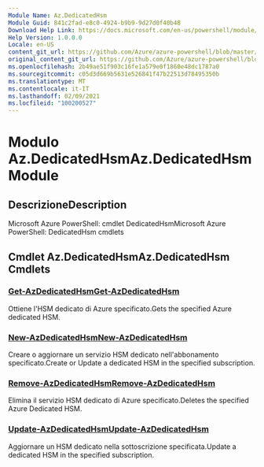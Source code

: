 ```yaml
---
Module Name: Az.DedicatedHsm
Module Guid: 841c2fad-e8c0-4924-b9b9-9d27d0f40b48
Download Help Link: https://docs.microsoft.com/en-us/powershell/module/az.dedicatedhsm
Help Version: 1.0.0.0
Locale: en-US
content_git_url: https://github.com/Azure/azure-powershell/blob/master/src/DedicatedHsm/help/Az.DedicatedHsm.md
original_content_git_url: https://github.com/Azure/azure-powershell/blob/master/src/DedicatedHsm/help/Az.DedicatedHsm.md
ms.openlocfilehash: 2b49ae51f903c16fe1a579e0f1860e48dc1787a0
ms.sourcegitcommit: c05d3d669b5631e526841f47b22513d78495350b
ms.translationtype: MT
ms.contentlocale: it-IT
ms.lasthandoff: 02/09/2021
ms.locfileid: "100200527"
---
```

# <span data-ttu-id="1a2db-101">Modulo Az.DedicatedHsm</span><span class="sxs-lookup"><span data-stu-id="1a2db-101">Az.DedicatedHsm Module</span></span>
## <span data-ttu-id="1a2db-102">Descrizione</span><span class="sxs-lookup"><span data-stu-id="1a2db-102">Description</span></span>
<span data-ttu-id="1a2db-103">Microsoft Azure PowerShell: cmdlet DedicatedHsm</span><span class="sxs-lookup"><span data-stu-id="1a2db-103">Microsoft Azure PowerShell: DedicatedHsm cmdlets</span></span>

## <span data-ttu-id="1a2db-104">Cmdlet Az.DedicatedHsm</span><span class="sxs-lookup"><span data-stu-id="1a2db-104">Az.DedicatedHsm Cmdlets</span></span>
### [<span data-ttu-id="1a2db-105">Get-AzDedicatedHsm</span><span class="sxs-lookup"><span data-stu-id="1a2db-105">Get-AzDedicatedHsm</span></span>](Get-AzDedicatedHsm.md)
<span data-ttu-id="1a2db-106">Ottiene l'HSM dedicato di Azure specificato.</span><span class="sxs-lookup"><span data-stu-id="1a2db-106">Gets the specified Azure dedicated HSM.</span></span>

### [<span data-ttu-id="1a2db-107">New-AzDedicatedHsm</span><span class="sxs-lookup"><span data-stu-id="1a2db-107">New-AzDedicatedHsm</span></span>](New-AzDedicatedHsm.md)
<span data-ttu-id="1a2db-108">Creare o aggiornare un servizio HSM dedicato nell'abbonamento specificato.</span><span class="sxs-lookup"><span data-stu-id="1a2db-108">Create or Update a dedicated HSM in the specified subscription.</span></span>

### [<span data-ttu-id="1a2db-109">Remove-AzDedicatedHsm</span><span class="sxs-lookup"><span data-stu-id="1a2db-109">Remove-AzDedicatedHsm</span></span>](Remove-AzDedicatedHsm.md)
<span data-ttu-id="1a2db-110">Elimina il servizio HSM dedicato di Azure specificato.</span><span class="sxs-lookup"><span data-stu-id="1a2db-110">Deletes the specified Azure Dedicated HSM.</span></span>

### [<span data-ttu-id="1a2db-111">Update-AzDedicatedHsm</span><span class="sxs-lookup"><span data-stu-id="1a2db-111">Update-AzDedicatedHsm</span></span>](Update-AzDedicatedHsm.md)
<span data-ttu-id="1a2db-112">Aggiornare un HSM dedicato nella sottoscrizione specificata.</span><span class="sxs-lookup"><span data-stu-id="1a2db-112">Update a dedicated HSM in the specified subscription.</span></span>

